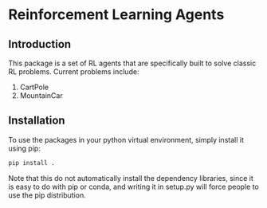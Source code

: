 # Reinforcement Learning Agents

## Introduction
This package is a set of RL agents that are specifically built to solve classic RL problems. Current problems include:
1. CartPole
2. MountainCar

## Installation
To use the packages in your python virtual environment, simply install it using pip:

```bash
pip install .
```

Note that this do not automatically install the dependency libraries, since it is easy to do with pip or conda, and writing it in setup.py will force people to use the pip distribution.